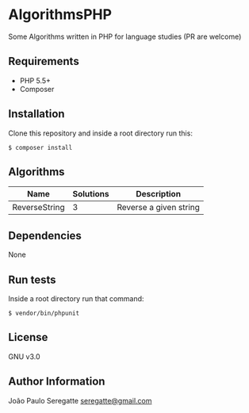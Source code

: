 # AlgorithmsPHP

Some Algorithms written in PHP for language studies (PR are welcome)

## Requirements

- PHP 5.5+
- Composer

## Installation

Clone this repository and inside a root directory run this:

```shell
$ composer install
```

## Algorithms

| Name 						          | Solutions 								            | Description 										                  |
|---------------------------|---------------------------------------|---------------------------------------------------|
| ReverseString			        | 3 								                    | Reverse a given string            								|       

Dependencies
------------

None


Run tests
----------------

Inside a root directory run that command:

```shell
$ vendor/bin/phpunit
```

License
-------

GNU v3.0

Author Information
------------------
João Paulo Seregatte <seregatte@gmail.com>